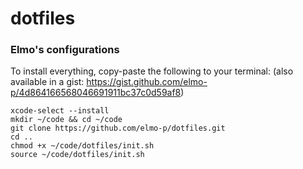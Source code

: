 # dotfiles

### Elmo's configurations

To install everything, copy-paste the following to your terminal:
(also available in a gist: https://gist.github.com/elmo-p/4d864166568046691911bc37c0d59af8)

```
xcode-select --install
mkdir ~/code && cd ~/code
git clone https://github.com/elmo-p/dotfiles.git
cd ..
chmod +x ~/code/dotfiles/init.sh
source ~/code/dotfiles/init.sh
```
